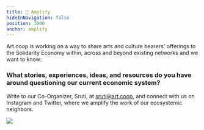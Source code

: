 ```yaml
---
title: 📣 Amplify
hideInNavigation: false
position: 3000
anchor: amplify
---
```


Art.coop is working on a way to share arts and culture bearers' offerings to the Solidarity Economy within, across and beyond existing networks and we want to know:

### What stories, experiences, ideas, and resources do you have around questioning our current economic system? 

Write to our Co-Organizer, Sruti, at <sruti@art.coop>, and connect with us on Instagram and Twitter, where we amplify the work of our ecosystemic neighbors.

![](/assets/images/amplify.png)
